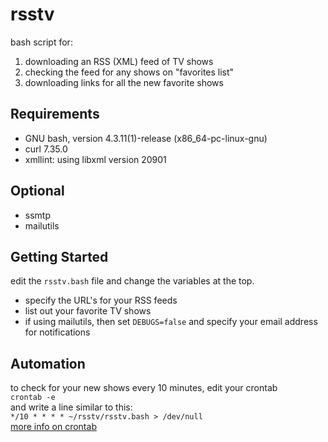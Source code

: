 # rsstv
bash script for:
 1. downloading an RSS (XML) feed of TV shows
 2. checking the feed for any shows on "favorites list"
 3. downloading links for all the new favorite shows

## Requirements
- GNU bash, version 4.3.11(1)-release (x86_64-pc-linux-gnu)
- curl 7.35.0
- xmllint: using libxml version 20901

## Optional
- ssmtp
- mailutils

## Getting Started
edit the `rsstv.bash` file and change the variables at the top.
- specify the URL's for your RSS feeds
- list out your favorite TV shows
- if using mailutils, then set `DEBUGS=false` and specify your email address for notifications

## Automation
to check for your new shows every 10 minutes, edit your crontab  
`crontab -e`  
and write a line similar to this:  
`*/10 * * * * ~/rsstv/rsstv.bash > /dev/null`  
[more info on crontab](https://help.ubuntu.com/community/CronHowto)
